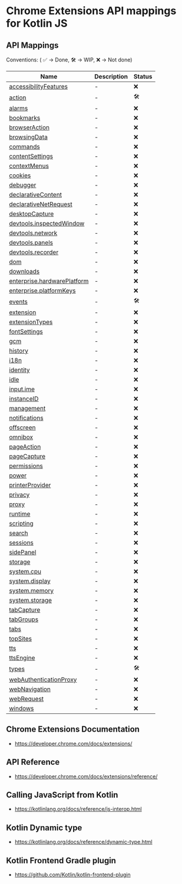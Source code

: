 # Chrome Extensions API mappings for Kotlin JS

## API Mappings

Conventions: ( ✅ -> Done, 🛠️ -> WIP, ❌ -> Not done)

| Name | Description | Status |
| ---- | ----------- | ------ |
| <a href="https://developer.chrome.com/docs/extensions/reference/accessibilityFeatures/" target="_blank">accessibilityFeatures</a> | - | ❌ |
| <a href="https://developer.chrome.com/docs/extensions/reference/action/" target="_blank">action</a> | - | 🛠️ |
| <a href="https://developer.chrome.com/docs/extensions/reference/alarms/" target="_blank">alarms</a> | - | ❌ |
| <a href="https://developer.chrome.com/docs/extensions/reference/bookmarks/" target="_blank">bookmarks</a> | - | ❌ |
| <a href="https://developer.chrome.com/docs/extensions/reference/browserAction/" target="_blank">browserAction</a> | - | ❌ |
| <a href="https://developer.chrome.com/docs/extensions/reference/browsingData/" target="_blank">browsingData</a> | - | ❌ |
| <a href="https://developer.chrome.com/docs/extensions/reference/commands/" target="_blank">commands</a> | - | ❌ |
| <a href="https://developer.chrome.com/docs/extensions/reference/contentSettings/" target="_blank">contentSettings</a> | - | ❌ |
| <a href="https://developer.chrome.com/docs/extensions/reference/contextMenus/" target="_blank">contextMenus</a> | - | ❌ |
| <a href="https://developer.chrome.com/docs/extensions/reference/cookies/" target="_blank">cookies</a> | - | ❌ |
| <a href="https://developer.chrome.com/docs/extensions/reference/debugger/" target="_blank">debugger</a> | - | ❌ |
| <a href="https://developer.chrome.com/docs/extensions/reference/declarativeContent/" target="_blank">declarativeContent</a> | - | ❌ |
| <a href="https://developer.chrome.com/docs/extensions/reference/declarativeNetRequest/" target="_blank">declarativeNetRequest</a> | - | ❌ |
| <a href="https://developer.chrome.com/docs/extensions/reference/desktopCapture/" target="_blank">desktopCapture</a> | - | ❌ |
| <a href="https://developer.chrome.com/docs/extensions/reference/devtools_inspectedWindow/" target="_blank">devtools.inspectedWindow</a> | - | ❌ |
| <a href="https://developer.chrome.com/docs/extensions/reference/devtools_network/" target="_blank">devtools.network</a> | - | ❌ |
| <a href="https://developer.chrome.com/docs/extensions/reference/devtools_panels/" target="_blank">devtools.panels</a> | - | ❌ |
| <a href="https://developer.chrome.com/docs/extensions/reference/devtools_recorder/" target="_blank">devtools.recorder</a> | - | ❌ |
| <a href="https://developer.chrome.com/docs/extensions/reference/dom/" target="_blank">dom</a> | - | ❌ |
| <a href="https://developer.chrome.com/docs/extensions/reference/downloads/" target="_blank">downloads</a> | - | ❌ |
| <a href="https://developer.chrome.com/docs/extensions/reference/enterprise_hardwarePlatform/" target="_blank">enterprise.hardwarePlatform</a> | - | ❌ |
| <a href="https://developer.chrome.com/docs/extensions/reference/enterprise_platformKeys/" target="_blank">enterprise.platformKeys</a> | - | ❌ |
| <a href="https://developer.chrome.com/docs/extensions/reference/events/" target="_blank">events</a> | - | 🛠️ |
| <a href="https://developer.chrome.com/docs/extensions/reference/extension/" target="_blank">extension</a> | - | ❌ |
| <a href="https://developer.chrome.com/docs/extensions/reference/extensionTypes/" target="_blank">extensionTypes</a> | - | ❌ |
| <a href="https://developer.chrome.com/docs/extensions/reference/fontSettings/" target="_blank">fontSettings</a> | - | ❌ |
| <a href="https://developer.chrome.com/docs/extensions/reference/gcm/" target="_blank">gcm</a> | - | ❌ |
| <a href="https://developer.chrome.com/docs/extensions/reference/history/" target="_blank">history</a> | - | ❌ |
| <a href="https://developer.chrome.com/docs/extensions/reference/i18n/" target="_blank">i18n</a> | - | ❌ |
| <a href="https://developer.chrome.com/docs/extensions/reference/identity/" target="_blank">identity</a> | - | ❌ |
| <a href="https://developer.chrome.com/docs/extensions/reference/idle/" target="_blank">idle</a> | - | ❌ |
| <a href="https://developer.chrome.com/docs/extensions/reference/input_ime/" target="_blank">input.ime</a> | - | ❌ |
| <a href="https://developer.chrome.com/docs/extensions/reference/instanceID/" target="_blank">instanceID</a> | - | ❌ |
| <a href="https://developer.chrome.com/docs/extensions/reference/management/" target="_blank">management</a> | - | ❌ |
| <a href="https://developer.chrome.com/docs/extensions/reference/notifications/" target="_blank">notifications</a> | - | ❌ |
| <a href="https://developer.chrome.com/docs/extensions/reference/offscreen/" target="_blank">offscreen</a> | - | ❌ |
| <a href="https://developer.chrome.com/docs/extensions/reference/omnibox/" target="_blank">omnibox</a> | - | ❌ |
| <a href="https://developer.chrome.com/docs/extensions/reference/pageAction/" target="_blank">pageAction</a> | - | ❌ |
| <a href="https://developer.chrome.com/docs/extensions/reference/pageCapture/" target="_blank">pageCapture</a> | - | ❌ |
| <a href="https://developer.chrome.com/docs/extensions/reference/permissions/" target="_blank">permissions</a> | - | ❌ |
| <a href="https://developer.chrome.com/docs/extensions/reference/power/" target="_blank">power</a> | - | ❌ |
| <a href="https://developer.chrome.com/docs/extensions/reference/printerProvider/" target="_blank">printerProvider</a> | - | ❌ |
| <a href="https://developer.chrome.com/docs/extensions/reference/privacy/" target="_blank">privacy</a> | - | ❌ |
| <a href="https://developer.chrome.com/docs/extensions/reference/proxy/" target="_blank">proxy</a> | - | ❌ |
| <a href="https://developer.chrome.com/docs/extensions/reference/runtime/" target="_blank">runtime</a> | - | ❌ |
| <a href="https://developer.chrome.com/docs/extensions/reference/scripting/" target="_blank">scripting</a> | - | ❌ |
| <a href="https://developer.chrome.com/docs/extensions/reference/search/" target="_blank">search</a> | - | ❌ |
| <a href="https://developer.chrome.com/docs/extensions/reference/sessions/" target="_blank">sessions</a> | - | ❌ |
| <a href="https://developer.chrome.com/docs/extensions/reference/sidePanel/" target="_blank">sidePanel</a> | - | ❌ |
| <a href="https://developer.chrome.com/docs/extensions/reference/storage/" target="_blank">storage</a> | - | ❌ |
| <a href="https://developer.chrome.com/docs/extensions/reference/system_cpu/" target="_blank">system.cpu</a> | - | ❌ |
| <a href="https://developer.chrome.com/docs/extensions/reference/system_display/" target="_blank">system.display</a> | - | ❌ |
| <a href="https://developer.chrome.com/docs/extensions/reference/system_memory/" target="_blank">system.memory</a> | - | ❌ |
| <a href="https://developer.chrome.com/docs/extensions/reference/system_storage/" target="_blank">system.storage</a> | - | ❌ |
| <a href="https://developer.chrome.com/docs/extensions/reference/tabCapture/" target="_blank">tabCapture</a> | - | ❌ |
| <a href="https://developer.chrome.com/docs/extensions/reference/tabGroups/" target="_blank">tabGroups</a> | - | ❌ |
| <a href="https://developer.chrome.com/docs/extensions/reference/tabs/" target="_blank">tabs</a> | - | ❌ |
| <a href="https://developer.chrome.com/docs/extensions/reference/topSites/" target="_blank">topSites</a> | - | ❌ |
| <a href="https://developer.chrome.com/docs/extensions/reference/tts/" target="_blank">tts</a> | - | ❌ |
| <a href="https://developer.chrome.com/docs/extensions/reference/ttsEngine/" target="_blank">ttsEngine</a> | - | ❌ |
| <a href="https://developer.chrome.com/docs/extensions/reference/types/" target="_blank">types</a> | - | 🛠️ |
| <a href="https://developer.chrome.com/docs/extensions/reference/webAuthenticationProxy/" target="_blank">webAuthenticationProxy</a> | - | ❌ |
| <a href="https://developer.chrome.com/docs/extensions/reference/webNavigation/" target="_blank">webNavigation</a> | - | ❌ |
| <a href="https://developer.chrome.com/docs/extensions/reference/webRequest/" target="_blank">webRequest</a> | - | ❌ |
| <a href="https://developer.chrome.com/docs/extensions/reference/windows/" target="_blank">windows</a> | - | ❌ |


## Chrome Extensions Documentation

- https://developer.chrome.com/docs/extensions/

## API Reference

- https://developer.chrome.com/docs/extensions/reference/

## Calling JavaScript from Kotlin

- https://kotlinlang.org/docs/reference/js-interop.html

## Kotlin Dynamic type

- https://kotlinlang.org/docs/reference/dynamic-type.html

## Kotlin Frontend Gradle plugin

- https://github.com/Kotlin/kotlin-frontend-plugin
